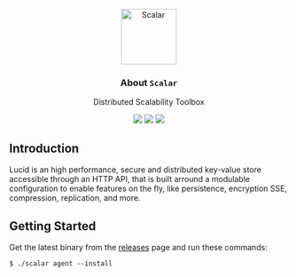 <p align="center">
  <p align="center">
    <img src="https://user-images.githubusercontent.com/5221349/113476560-6cf84e80-947c-11eb-8ba3-b44594773129.png" height="100" alt="Scalar" />
  </p>
  <h3 align="center">
  About <code>Scalar</code>
  </h3>
  <p align="center">
    Distributed Scalability Toolbox
  </p>
  <p align="center">
    <a href="https://github.com/clintnetwork/scalar/actions?workflow=scalar"><img src="https://github.com/clintnetwork/scalar/workflows/scalar/badge.svg" /></a>
    <a href="https://www.rust-lang.org/"><img src="https://img.shields.io/badge/Made%20With-Rust-dea584" /></a>
    <a href="https://github.com/lucid-kv/lucid/blob/master/LICENSE.md"><img src="https://img.shields.io/badge/license-MIT-lightgrey.svg" /></a>
  </p>
</p>

## Introduction

Lucid is an high performance, secure and distributed key-value store accessible through an HTTP API, that is built arround a modulable configuration to enable features on the fly, like persistence, encryption SSE, compression, replication, and more.

## Getting Started

Get the latest binary from the [releases](https://github.com/clintnetwork/scalar/releases) page and run these commands:

```
$ ./scalar agent --install
```

